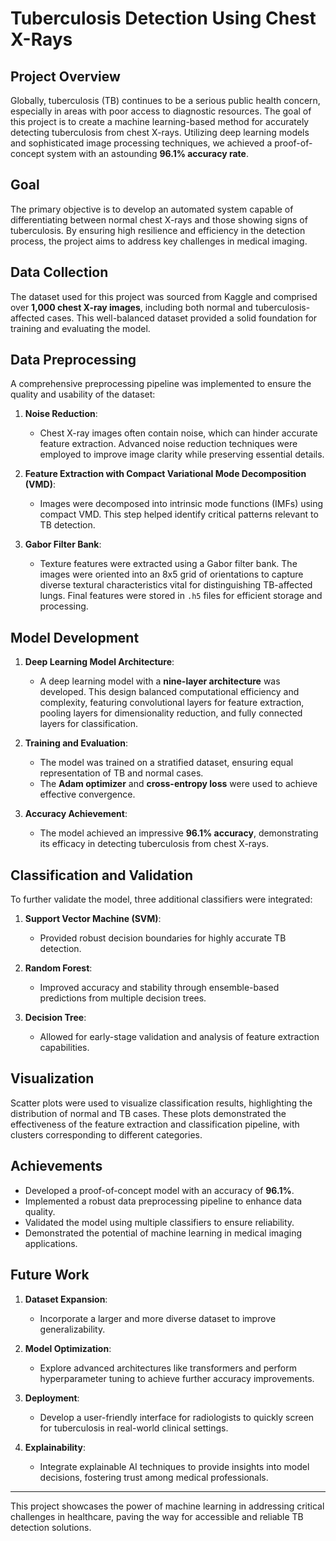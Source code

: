 # Tuberculosis Detection Using Chest X-Rays

## Project Overview
Globally, tuberculosis (TB) continues to be a serious public health concern, especially in areas with poor access to diagnostic resources. The goal of this project is to create a machine learning-based method for accurately detecting tuberculosis from chest X-rays. Utilizing deep learning models and sophisticated image processing techniques, we achieved a proof-of-concept system with an astounding **96.1% accuracy rate**.

## Goal
The primary objective is to develop an automated system capable of differentiating between normal chest X-rays and those showing signs of tuberculosis. By ensuring high resilience and efficiency in the detection process, the project aims to address key challenges in medical imaging.

## Data Collection
The dataset used for this project was sourced from Kaggle and comprised over **1,000 chest X-ray images**, including both normal and tuberculosis-affected cases. This well-balanced dataset provided a solid foundation for training and evaluating the model.

## Data Preprocessing
A comprehensive preprocessing pipeline was implemented to ensure the quality and usability of the dataset:

1. **Noise Reduction**:
   - Chest X-ray images often contain noise, which can hinder accurate feature extraction. Advanced noise reduction techniques were employed to improve image clarity while preserving essential details.

2. **Feature Extraction with Compact Variational Mode Decomposition (VMD)**:
   - Images were decomposed into intrinsic mode functions (IMFs) using compact VMD. This step helped identify critical patterns relevant to TB detection.

3. **Gabor Filter Bank**:
   - Texture features were extracted using a Gabor filter bank. The images were oriented into an 8x5 grid of orientations to capture diverse textural characteristics vital for distinguishing TB-affected lungs. Final features were stored in `.h5` files for efficient storage and processing.

## Model Development

1. **Deep Learning Model Architecture**:
   - A deep learning model with a **nine-layer architecture** was developed. This design balanced computational efficiency and complexity, featuring convolutional layers for feature extraction, pooling layers for dimensionality reduction, and fully connected layers for classification.

2. **Training and Evaluation**:
   - The model was trained on a stratified dataset, ensuring equal representation of TB and normal cases.
   - The **Adam optimizer** and **cross-entropy loss** were used to achieve effective convergence.

3. **Accuracy Achievement**:
   - The model achieved an impressive **96.1% accuracy**, demonstrating its efficacy in detecting tuberculosis from chest X-rays.

## Classification and Validation
To further validate the model, three additional classifiers were integrated:

1. **Support Vector Machine (SVM)**:
   - Provided robust decision boundaries for highly accurate TB detection.

2. **Random Forest**:
   - Improved accuracy and stability through ensemble-based predictions from multiple decision trees.

3. **Decision Tree**:
   - Allowed for early-stage validation and analysis of feature extraction capabilities.

## Visualization
Scatter plots were used to visualize classification results, highlighting the distribution of normal and TB cases. These plots demonstrated the effectiveness of the feature extraction and classification pipeline, with clusters corresponding to different categories.

## Achievements
- Developed a proof-of-concept model with an accuracy of **96.1%**.
- Implemented a robust data preprocessing pipeline to enhance data quality.
- Validated the model using multiple classifiers to ensure reliability.
- Demonstrated the potential of machine learning in medical imaging applications.

## Future Work

1. **Dataset Expansion**:
   - Incorporate a larger and more diverse dataset to improve generalizability.

2. **Model Optimization**:
   - Explore advanced architectures like transformers and perform hyperparameter tuning to achieve further accuracy improvements.

3. **Deployment**:
   - Develop a user-friendly interface for radiologists to quickly screen for tuberculosis in real-world clinical settings.

4. **Explainability**:
   - Integrate explainable AI techniques to provide insights into model decisions, fostering trust among medical professionals.

---
This project showcases the power of machine learning in addressing critical challenges in healthcare, paving the way for accessible and reliable TB detection solutions.
